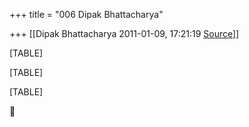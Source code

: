 +++
title = "006 Dipak Bhattacharya"

+++
[[Dipak Bhattacharya	2011-01-09, 17:21:19 [Source](https://groups.google.com/g/bvparishat/c/KFSTsyWycXM)]]



[TABLE]

[TABLE]

[TABLE]



